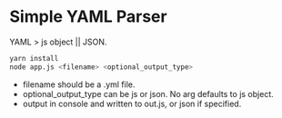 # Simple YAML Parser

YAML > js object || JSON.

```sh
yarn install
node app.js <filename> <optional_output_type>
```

* filename should be a .yml file.
* optional_output_type can be js or json. No arg defaults to js object.
* output in console and written to out.js, or json if specified.
